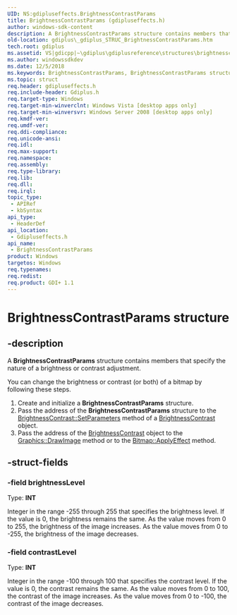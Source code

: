 ```yaml
---
UID: NS:gdipluseffects.BrightnessContrastParams
title: BrightnessContrastParams (gdipluseffects.h)
author: windows-sdk-content
description: A BrightnessContrastParams structure contains members that specify the nature of a brightness or contrast adjustment.
old-location: gdiplus\_gdiplus_STRUC_BrightnessContrastParams.htm
tech.root: gdiplus
ms.assetid: VS|gdicpp|~\gdiplus\gdiplusreference\structures\brightnesscontrastparams.htm
ms.author: windowssdkdev
ms.date: 12/5/2018
ms.keywords: BrightnessContrastParams, BrightnessContrastParams structure [GDI+], _gdiplus_STRUC_BrightnessContrastParams, gdiplus._gdiplus_STRUC_BrightnessContrastParams, gdipluseffects/BrightnessContrastParams
ms.topic: struct
req.header: gdipluseffects.h
req.include-header: Gdiplus.h
req.target-type: Windows
req.target-min-winverclnt: Windows Vista [desktop apps only]
req.target-min-winversvr: Windows Server 2008 [desktop apps only]
req.kmdf-ver: 
req.umdf-ver: 
req.ddi-compliance: 
req.unicode-ansi: 
req.idl: 
req.max-support: 
req.namespace: 
req.assembly: 
req.type-library: 
req.lib: 
req.dll: 
req.irql: 
topic_type:
 - APIRef
 - kbSyntax
api_type:
 - HeaderDef
api_location:
 - Gdipluseffects.h
api_name:
 - BrightnessContrastParams
product: Windows
targetos: Windows
req.typenames: 
req.redist: 
req.product: GDI+ 1.1
---
```


# BrightnessContrastParams structure


## -description


A <b>BrightnessContrastParams</b> structure contains members that specify the nature of a brightness or contrast adjustment.

You can change the brightness or contrast (or both) of a bitmap by following these steps.
<ol>
<li>Create and initialize a <b>BrightnessContrastParams</b> structure.</li>
<li>Pass the address of the <b>BrightnessContrastParams</b> structure to the <a href="https://msdn.microsoft.com/en-us/library/ms536278(v=VS.85).aspx">BrightnessContrast::SetParameters</a> method of a <a href="https://msdn.microsoft.com/en-us/library/ms534423(v=VS.85).aspx">BrightnessContrast</a> object.</li>
<li>Pass the address of the <a href="https://msdn.microsoft.com/en-us/library/ms534423(v=VS.85).aspx">BrightnessContrast</a> object to the <a href="https://msdn.microsoft.com/en-us/library/ms536058(v=VS.85).aspx">Graphics::DrawImage</a> method or to the <a href="https://msdn.microsoft.com/en-us/library/ms536284(v=VS.85).aspx">Bitmap::ApplyEffect</a> method.</li>
</ol>

## -struct-fields




### -field brightnessLevel

Type: <b>INT</b>

Integer in the range -255 through 255 that specifies the brightness level. If the value is 0, the brightness remains the same. As the value moves from 0 to 255, the brightness of the image increases. As the value moves from 0 to -255, the brightness of the image decreases.


### -field contrastLevel

Type: <b>INT</b>

Integer in the range -100 through 100 that specifies the contrast level. If the value is 0, the contrast remains the same. As the value moves from 0 to 100, the contrast of the image increases. As the value moves from 0 to -100, the contrast of the image decreases.

